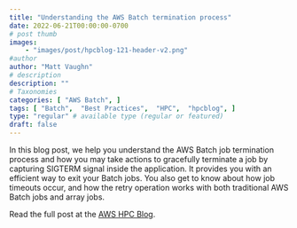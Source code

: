 ```yaml
---
title: "Understanding the AWS Batch termination process"
date: 2022-06-21T00:00:00-0700
# post thumb
images:
    - "images/post/hpcblog-121-header-v2.png"
#author
author: "Matt Vaughn"
# description
description: ""
# Taxonomies
categories: [ "AWS Batch", ]
tags: [ "Batch",  "Best Practices",  "HPC",  "hpcblog", ]
type: "regular" # available type (regular or featured)
draft: false
---
```


In this blog post, we help you understand the AWS Batch job termination process and how you may take actions to gracefully terminate a job by capturing SIGTERM signal inside the application. It provides you with an efficient way to exit your Batch jobs. You also get to know about how job timeouts occur, and how the retry operation works with both traditional AWS Batch jobs and array jobs.

Read the full post at the [AWS HPC Blog](https://aws.amazon.com/blogs/hpc/understanding-the-aws-batch-termination-process/).
